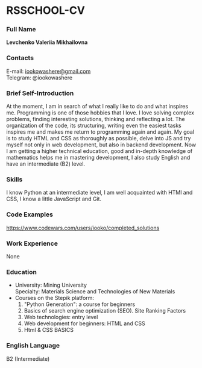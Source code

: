 # RSSCHOOL-CV

### Full Name
**Levchenko Valeriia Mikhailovna**
### Contacts
E-mail: iookowashere@gmail.com <br>
Telegram: @iookowashere
### Brief Self-Introduction
At the moment, I am in search of what I really like to do and what inspires me. Programming is one of those hobbies that I love.
  I love solving complex problems, finding interesting solutions, thinking and reflecting a lot. The organization of the code, its structuring, writing even the easiest tasks inspires me and makes me return to programming again and again.
  My goal is to study HTML and CSS as thoroughly as possible, delve into JS and try myself not only in web development, but also in backend development.
  Now I am getting a higher technical education, good and in-depth knowledge of mathematics helps me in mastering development, I also study English and have an intermediate (B2) level.
### Skills
I know Python at an intermediate level, I am well acquainted with HTMl and CSS, I know a little JavaScript and Git.
### Code Examples
https://www.codewars.com/users/iooko/completed_solutions
### Work Experience 
None
### Education 
<ul>
   <li>University: Mining University <br>
   Specialty: Materials Science and Technologies of New Materials
   </li>
  <li>Courses on the Stepik platform:
<ol>
  <li>"Python Generation": a course for beginners</li>
  <li>Basics of search engine optimization (SEO). Site Ranking Factors</li>
  <li>Web technologies: entry level</li>
  <li>Web development for beginners: HTML and CSS</li>
  <li>Html & CSS BASICS</li>
</ol>
  </li>
</ul>

### English Language
 B2 (Intermediate)
